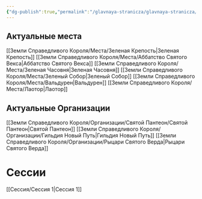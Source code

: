 ```yaml
---
{"dg-publish":true,"permalink":"/glavnaya-stranicza/glavnaya-stranicza/","tags":["gardenEntry"]}
---
```


## Актуальные места

[[Земли Справедливого Короля/Места/Зеленая Крепость\|Зеленая Крепость]]
[[Земли Справедливого Короля/Места/Аббатство Святого Векса\|Аббатство Святого Векса]]
[[Земли Справедливого Короля/Места/Зеленая Часовня\|Зеленая Часовня]]
[[Земли Справедливого Короля/Места/Зеленый Собор\|Зеленый Собор]]
[[Земли Справедливого Короля/Места/Вальдурен\|Вальдурен]]
[[Земли Справедливого Короля/Места/Лаотор\|Лаотор]]

## Актуальные Организации

[[Земли Справедливого Короля/Организации/Святой Пантеон/Святой Пантеон\|Святой Пантеон]]
[[Земли Справедливого Короля/Организации/Гильдия Новый Путь\|Гильдия Новый Путь]]
[[Земли Справедливого Короля/Организации/Рыцари Святого Верда\|Рыцари Святого Верда]]

# Сессии

[[Сессия/Сессия 1\|Сессия 1]]